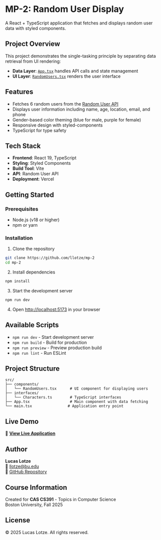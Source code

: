 # MP-2: Random User Display

A React + TypeScript application that fetches and displays random user data with styled components.

## Project Overview

This project demonstrates the single-tasking principle by separating data retrieval from UI rendering:
- **Data Layer**: [`App.tsx`](projects/mini-projects/mp-2/src/App.tsx) handles API calls and state management
- **UI Layer**: [`RandomUsers.tsx`](projects/mini-projects/mp-2/src/components/RandomUsers.tsx) renders the user interface

## Features

- Fetches 6 random users from the [Random User API](https://randomuser.me/)
- Displays user information including name, age, location, email, and phone
- Gender-based color theming (blue for male, purple for female)
- Responsive design with styled-components
- TypeScript for type safety

## Tech Stack

- **Frontend**: React 19, TypeScript
- **Styling**: Styled Components
- **Build Tool**: Vite
- **API**: Random User API
- **Deployment**: Vercel

## Getting Started

### Prerequisites
- Node.js (v18 or higher)
- npm or yarn

### Installation

1. Clone the repository
```bash
git clone https://github.com/llotze/mp-2
cd mp-2
```

2. Install dependencies
```bash
npm install
```

3. Start the development server
```bash
npm run dev
```

4. Open [http://localhost:5173](http://localhost:5173) in your browser

## Available Scripts

- `npm run dev` - Start development server
- `npm run build` - Build for production
- `npm run preview` - Preview production build
- `npm run lint` - Run ESLint

## Project Structure

```
src/
├── components/
│   └── RandomUsers.tsx      # UI component for displaying users
├── interfaces/
│   └── Characters.ts        # TypeScript interfaces
├── App.tsx                  # Main component with data fetching
└── main.tsx                # Application entry point
```

## Live Demo

🔗 **[View Live Application](https://mp-2-eight-plum.vercel.app/)**

## Author

**Lucas Lotze**  
📧 llotze@bu.edu  
🐙 [GitHub Repository](https://github.com/llotze/mp-2)

## Course Information

Created for **CAS CS391** - Topics in Computer Science  
Boston University, Fall 2025

## License

© 2025 Lucas Lotze. All rights reserved.